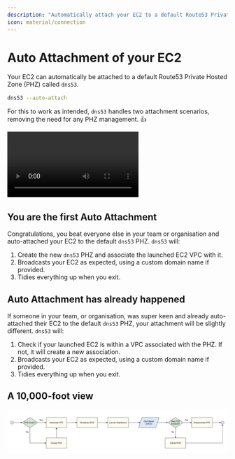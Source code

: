 ```yaml
---
description: "Automatically attach your EC2 to a default Route53 Private Hosted Zone"
icon: material/connection
---
```


# Auto Attachment of your EC2

Your EC2 can automatically be attached to a default Route53 Private Hosted Zone (PHZ) called `dns53`.

```sh
dns53 --auto-attach
```

For this to work as intended, `dns53` handles two attachment scenarios, removing the need for any PHZ management. 👍

<div>
    <video controls>
        <source src="../../static/dns53-auto-attach.webm" type="video/webm">
        <source src="../../static/dns53-auto-attach.mp4" type="video/mp4">
    </video>
</div>

## You are the first Auto Attachment

Congratulations, you beat everyone else in your team or organisation and auto-attached your EC2 to the default `dns53` PHZ. `dns53` will:

1. Create the new `dns53` PHZ and associate the launched EC2 VPC with it.
1. Broadcasts your EC2 as expected, using a custom domain name if provided.
1. Tidies everything up when you exit.

## Auto Attachment has already happened

If someone in your team, or organisation, was super keen and already auto-attached their EC2 to the default `dns53` PHZ, your attachment will be slightly different. `dns53` will:

1. Check if your launched EC2 is within a VPC associated with the PHZ. If not, it will create a new association.
1. Broadcasts your EC2 as expected, using a custom domain name if provided.
1. Tidies everything up when you exit.

## A 10,000-foot view

![Auto Attachment Flow](../static/auto-attachment-flow.png)
